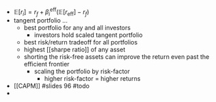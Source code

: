 - $\mathbb E[r_{i}] = r_{f} + \beta^{\text{eff}}_{i}(\mathbb E[r_{\text{eff}}]-r_{f})$
- tangent portfolio ... 
	- best portfolio for any and all investors
		- investors hold scaled tangent portfolio
	- best risk/return tradeoff for all portfolios
	- highest [[sharpe ratio]] of any asset
	- shorting the risk-free assets can improve the return even past the efficient frontier
		- scaling the portfolio by risk-factor
			- higher risk-factor = higher returns
- [[CAPM]] #slides 96 #todo
- 